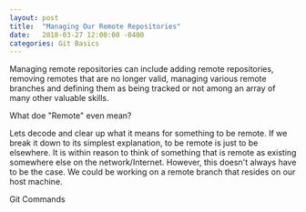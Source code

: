 ```yaml
---
layout: post
title:  "Managing Our Remote Repositories"
date:   2018-03-27 12:00:00 -0400
categories: Git Basics
---
```


Managing remote repositories can include adding remote repositories, removing remotes that are no longer valid, managing various remote branches and defining them as being tracked or not among an array of many other valuable skills.

What doe "Remote" even mean?

Lets decode and clear up what it means for something to be remote. If we break it down to its simplest explanation,
to be remote is just to be elsewhere. It is within reason to think of something that is remote as existing somewhere else on the network/Internet.  However, this doesn't always have to be the case. We could be working on a remote branch that resides on our host machine.

Git Commands

<!--In order to see a list of the remote servers that we have configured we use {% highlight %} git remote {% endhighlight %}. The server which you clone from is labeled and known as {% highlight %} origin {% endhighlight %}. Personally, I find this nomenclature easier for remembering out which is the original branch.-->

